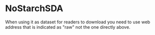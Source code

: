 # NoStarchSDA

When using it as dataset for readers to download you need to use web address that is indicated as "raw" not the one directly above. 
